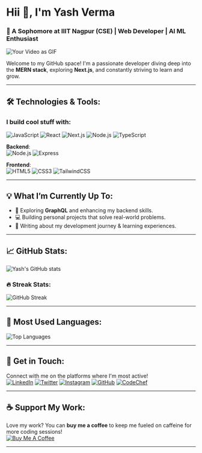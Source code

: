 # Hii 👋, I'm Yash Verma 
### 🚀 A Sophomore at IIIT Nagpur (CSE) | Web Developer | AI ML Enthusiast
![Your Video as GIF]([https://your-gif-url.com/your-gif.gif](https://camo.githubusercontent.com/a703826ac1cc9d7dab23b2ce3ca5956f59ec8d27bc90510d6e3869d6e2b0848b/68747470733a2f2f6d69722d73332d63646e2d63662e626568616e63652e6e65742f70726f6a6563745f6d6f64756c65732f6d61785f333834302f3634316332623137303436363937372e363435653334613737363062662e676966))


Welcome to my GitHub space! I'm a passionate developer diving deep into the **MERN stack**, exploring **Next.js**, and constantly striving to learn and grow.

---

## 🛠️ Technologies & Tools:

### I build cool stuff with:
![JavaScript](https://img.shields.io/badge/JavaScript-F7DF1E?style=for-the-badge&logo=javascript&logoColor=black)
![React](https://img.shields.io/badge/React-61DAFB?style=for-the-badge&logo=react&logoColor=black)
![Next.js](https://img.shields.io/badge/Next.js-000000?style=for-the-badge&logo=nextdotjs&logoColor=white)
![Node.js](https://img.shields.io/badge/Node.js-339933?style=for-the-badge&logo=nodedotjs&logoColor=white)
![TypeScript](https://img.shields.io/badge/TypeScript-007ACC?style=for-the-badge&logo=typescript&logoColor=white)

**Backend**:  
![Node.js](https://img.shields.io/badge/Node.js-339933?style=flat-square&logo=nodedotjs&logoColor=white) ![Express](https://img.shields.io/badge/Express.js-404D59?style=flat-square&logo=express)

**Frontend**:  
![HTML5](https://img.shields.io/badge/HTML5-E34F26?style=flat-square&logo=html5&logoColor=white) ![CSS3](https://img.shields.io/badge/CSS3-1572B6?style=flat-square&logo=css3&logoColor=white) ![TailwindCSS](https://img.shields.io/badge/TailwindCSS-38B2AC?style=flat-square&logo=tailwind-css&logoColor=white)

---

## 💡 What I’m Currently Up To:
- 🎯 Exploring **GraphQL** and enhancing my backend skills.
- 💻 Building personal projects that solve real-world problems.
- 📝 Writing about my development journey & learning experiences.
  

---

## 📈 GitHub Stats:
![Yash's GitHub stats](https://github-readme-stats.vercel.app/api?username=YashVerma-code&show_icons=true&theme=radical)

### 🔥 Streak Stats:
![GitHub Streak](https://github-readme-streak-stats.herokuapp.com/?user=YashVerma-code&theme=radical)

---

## 🎯 Most Used Languages:
![Top Languages](https://github-readme-stats.vercel.app/api/top-langs/?username=YashVerma-code&layout=compact&theme=radical)

---

## 🚀 Get in Touch:
Connect with me on the platforms where I'm most active!  
[![LinkedIn](https://img.shields.io/badge/LinkedIn-blue?style=flat-square&logo=linkedin&logoColor=white)](https://www.linkedin.com/in/yash-verma/)
[![Twitter](https://img.shields.io/badge/Twitter-blue?style=flat-square&logo=twitter)](https://twitter.com/yourprofile)
[![Instagram](https://img.shields.io/badge/Instagram-red?style=flat-square&logo=instagram)](https://www.instagram.com/y_a_s_h__v_e_r_m_a_)
[![GitHub](https://img.shields.io/badge/GitHub-black?style=flat-square&logo=github)](https://github.com/YashVerma-code)
[![CodeChef](https://img.shields.io/badge/CodeChef-5B4638?style=for-the-badge&logo=codechef&logoColor=white)](https://www.codechef.com/users/yash7265)

---

## ☕ Support My Work:
Love my work? You can **buy me a coffee** to keep me fueled on caffeine for more coding sessions!  
[![Buy Me A Coffee](https://img.shields.io/badge/Buy%20Me%20A%20Coffee-yellow?style=flat-square&logo=buy-me-a-coffee)](https://www.buymeacoffee.com/yourprofile)

---
